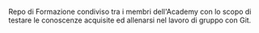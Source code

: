 Repo di Formazione condiviso tra i membri dell'Academy con lo scopo di testare le conoscenze acquisite ed allenarsi nel lavoro di gruppo con Git.

